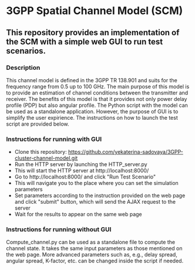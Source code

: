 # 3GPP Spatial Channel Model (SCM)

## This repository provides an implementation of the SCM with a simple web GUI to run test scenarios.

### Description

This channel model is defined in the 3GPP TR 138.901 and suits for the frequency range from 0.5 up to 100 GHz.
The main purpose of this model is to provide an estimation of channel conditions between the transmitter and receiver.
The benefits of this model is that it provides not only power delay profile (PDP) but also angular profile.
The Python script with the model can be used as a standalone application. 
However, the purpose of GUI is to simplify the user expirience. The instructions on how to launch the test script are provided below.

### Instructions for running with GUI

- Clone this repository: https://github.com/yekaterina-sadovaya/3GPP-cluster-channel-model.git
- Run the HTTP server by launching the HTTP_server.py
- This will start the HTTP server at http://localhost:8000/
- Go to http://localhost:8000/ and click "Run Test Scenario"
- This will navigate you to the place where you can set the simulation parameters
- Set parameters according to the instruction provided on the web page and click "submit" button, which will send the AJAX request to the server 
- Wait for the results to appear on the same web page

### Instructions for running without GUI

Compute_channel.py can be used as a standalone file to compute the channel state. 
It takes the same input parameters as those mentioned on the web page.
More advanced parameters such as, e.g., delay spread, angular spread, K-factor, etc. can be changed inside the script if needed. 